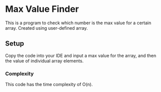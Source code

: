 # Max Value Finder
This is a program to check which number is the max value for a certain array. Created using user-defined array.

## Setup
Copy the code into your IDE and input a max value for the array, and then the value of individual array elements.

### Complexity 
This code has the time complexity of O(n).
